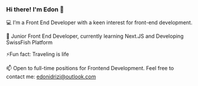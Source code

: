### Hi there! I'm Edon 👋

💻 I’m a Front End Developer with a keen interest for front-end development.

🧰 Junior Front End Developer, currently learning Next.JS and Developing SwissFish Platform

⚡Fun fact: Traveling is life

📫 Open to full-time positions for Frontend Development. Feel free to contact me: edonidrizi@outlook.com 
